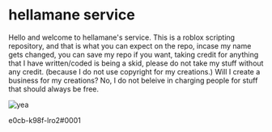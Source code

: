 # hellamane service
Hello and welcome to hellamane's service. This is a roblox scripting
repository, and that is what you can expect on the repo, incase my
name gets changed, you can save my repo if you want, taking credit
for anything that I have written/coded is being a skid, please do not take my stuff without any credit.
(because I do not use copyright for my creations.) Will I create
a business for my creations? No, I do not beleive in charging people
for stuff that should always be free.

![yea](https://user-images.githubusercontent.com/82798562/188334131-336a8815-96ca-4df8-8b1e-c99d0ae81bef.png)

e0cb-k98f-lro2#0001
